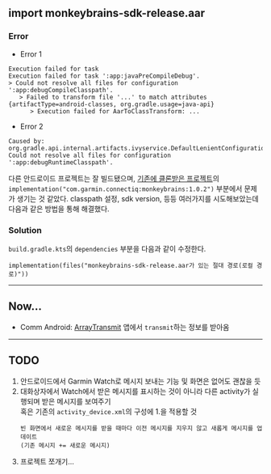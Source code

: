 ## import monkeybrains-sdk-release.aar 
### Error
* Error 1
```
Execution failed for task
Execution failed for task ':app:javaPreCompileDebug'.
> Could not resolve all files for configuration ':app:debugCompileClasspath'.
   > Failed to transform file '...' to match attributes {artifactType=android-classes, org.gradle.usage=java-api}
      > Execution failed for AarToClassTransform: ...
```

* Error 2
```
Caused by: org.gradle.api.internal.artifacts.ivyservice.DefaultLenientConfiguration$ArtifactResolveException: Could not resolve all files for configuration ':app:debugRuntimeClasspath'.
```

다른 안드로이드 프로젝트는 잘 빌드됐으며, [기존에 클론받은 프로젝트](https://github.com/garmin/connectiq-android-sdk/tree/main/Comm%20Android)의 `implementation("com.garmin.connectiq:monkeybrains:1.0.2")` 부분에서 문제가 생기는 것 같았다.
classpath 설정, sdk version, 등등 여러가지를 시도해보았는데 다음과 같은 방법을 통해 해결했다.

### Solution
`build.gradle.kts`의 `dependencies` 부분을 다음과 같이 수정한다.
```
implementation(files("monkeybrains-sdk-release.aar가 있는 절대 경로(로컬 경로)"))
```

---
## Now...
* Comm Android: [ArrayTransmit](https://github.com/coitloz88/Garmin-Project/tree/master/ArrayTransmit) 앱에서 `transmit`하는 정보를 받아옴

---

## TODO
1. 안드로이드에서 Garmin Watch로 메시지 보내는 기능 및 화면은 없어도 괜찮을 듯
2. 대화상자에서 Watch에서 받은 메시지를 표시하는 것이 아니라 다른 activity가 실행되며 받은 메시지를 보여주기  
    혹은 기존의 `activity_device.xml`의 구성에 1.을 적용할 것
    ```
    빈 화면에서 새로운 메시지를 받을 때마다 이전 메시지를 지우지 않고 새롭게 메시지를 업데이트  
    (기존 메시지 += 새로운 메시지)
    ```
3. 프로젝트 쪼개기... 